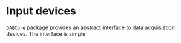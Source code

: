 # Input devices

`DAQCore` package provides an abstract interface to data acquisistion devices. The interface is simple